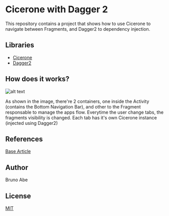 # Cicerone with Dagger 2
This repository contains a project that shows how to use Cicerone to navigate between Fragments, and Dagger2 to dependency injection.

## Libraries
- [Cicerone](https://github.com/terrakok/Cicerone)
- [Dagger2](https://github.com/google/dagger)

## How does it works?
![alt text](https://i.imgur.com/ZM0SIYJ.png)

As shown in the image, there're 2 containers, one inside the Activity (contains the Bottom Navigation Bar), and other to the Fragment responsable to manage the apps flow. Everytime the user change tabs, the fragments visibility is changed. Each tab has it's own Cicerone instance (injected using Dagger2)

## References
[Base Article](https://medium.com/@yurimachioni/creating-an-instagram-like-flow-using-cicerone-and-dagger2-bottomnavigation-with-fragments-777771ff4401)

## Author
Bruno Abe

## License
[MIT](https://choosealicense.com/licenses/mit/)
